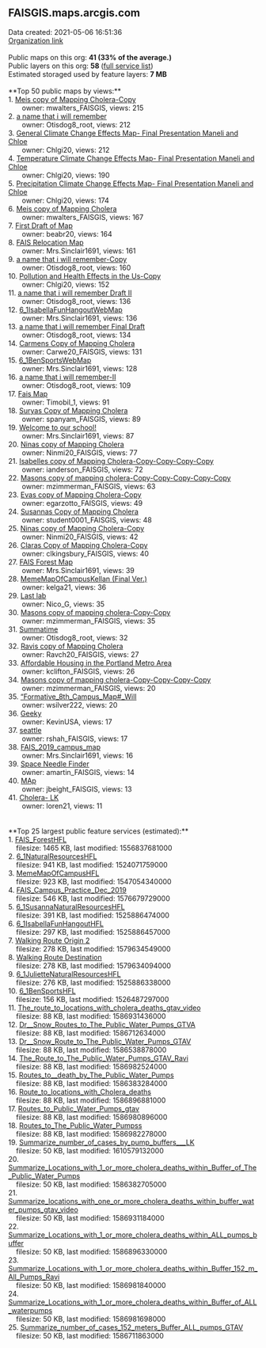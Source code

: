 <h2>FAISGIS.maps.arcgis.com</h2> Data created: 2021-05-06 16:51:36 <br /><a target='new' href='https://FAISGIS.maps.arcgis.com'>Organization link</a><br /><br />Public maps on this org: <b>41 (33% of the average.)</b><br />Public layers on this org: <b>58 </b>(<a target='new' href='https://services.arcgis.com/eI6NQc7WUj4evfgi/ArcGIS/rest/services'>full service list</a>)<br />Estimated storaged used by feature layers: <b>7 MB</b><br /><br />**Top 50 public maps by views:**<br />  1. <a target='new' href='https://www.arcgis.com/home/item.html?id=039a5616220b4a5099dcb49b0d03666f'>Meis copy of Mapping Cholera-Copy</a> <br />  &nbsp;&nbsp;&nbsp;&nbsp; &nbsp;&nbsp;owner: mwalters_FAISGIS, views: 215<br />  2. <a target='new' href='https://www.arcgis.com/home/item.html?id=3336a6431b6c434c81f2a942fddaa37e'>a name that i will remember</a> <br />  &nbsp;&nbsp;&nbsp;&nbsp; &nbsp;&nbsp;owner: Otisdog8_root, views: 212<br />  3. <a target='new' href='https://www.arcgis.com/home/item.html?id=cc48d57c2f8747368ddb6e3e4b3ce3f3'>General Climate Change Effects Map- Final Presentation Maneli and Chloe</a> <br />  &nbsp;&nbsp;&nbsp;&nbsp; &nbsp;&nbsp;owner: Chlgi20, views: 212<br />  4. <a target='new' href='https://www.arcgis.com/home/item.html?id=2b5a61ae80074f6d92260f8299e11924'>Temperature Climate Change Effects Map- Final Presentation Maneli and Chloe</a> <br />  &nbsp;&nbsp;&nbsp;&nbsp; &nbsp;&nbsp;owner: Chlgi20, views: 190<br />  5. <a target='new' href='https://www.arcgis.com/home/item.html?id=39c774e18d104a67a4677f2098370f61'>Precipitation Climate Change Effects Map- Final Presentation Maneli and Chloe</a> <br />  &nbsp;&nbsp;&nbsp;&nbsp; &nbsp;&nbsp;owner: Chlgi20, views: 174<br />  6. <a target='new' href='https://www.arcgis.com/home/item.html?id=4c5859be501245e19c138d84b566a387'>Meis copy of Mapping Cholera</a> <br />  &nbsp;&nbsp;&nbsp;&nbsp; &nbsp;&nbsp;owner: mwalters_FAISGIS, views: 167<br />  7. <a target='new' href='https://www.arcgis.com/home/item.html?id=7ef32393ce6448a7b85c6f638eb24476'>First Draft of Map</a> <br />  &nbsp;&nbsp;&nbsp;&nbsp; &nbsp;&nbsp;owner: beabr20, views: 164<br />  8. <a target='new' href='https://www.arcgis.com/home/item.html?id=d66a6a881f7a4ca58f5034c108c4d25b'>FAIS Relocation Map</a> <br />  &nbsp;&nbsp;&nbsp;&nbsp; &nbsp;&nbsp;owner: Mrs.Sinclair1691, views: 161<br />  9. <a target='new' href='https://www.arcgis.com/home/item.html?id=f8d219ecbde64bd88bb63cfa019e5c4c'>a name that i will remember-Copy</a> <br />  &nbsp;&nbsp;&nbsp;&nbsp; &nbsp;&nbsp;owner: Otisdog8_root, views: 160<br />  10. <a target='new' href='https://www.arcgis.com/home/item.html?id=247168e9baa34f35a45b5282a9d80ce8'>Pollution and Health Effects in the Us-Copy</a> <br />  &nbsp;&nbsp;&nbsp;&nbsp; &nbsp;&nbsp;owner: Chlgi20, views: 152<br />  11. <a target='new' href='https://www.arcgis.com/home/item.html?id=285ebc82c0a2450295b9cc33f0a0569c'>a name that i will remember Draft II</a> <br />  &nbsp;&nbsp;&nbsp;&nbsp; &nbsp;&nbsp;owner: Otisdog8_root, views: 136<br />  12. <a target='new' href='https://www.arcgis.com/home/item.html?id=79800cc418154165bbf119b340c57f01'>6_1IsabellaFunHangoutWebMap</a> <br />  &nbsp;&nbsp;&nbsp;&nbsp; &nbsp;&nbsp;owner: Mrs.Sinclair1691, views: 136<br />  13. <a target='new' href='https://www.arcgis.com/home/item.html?id=7e8e2a7b9ed34e36a96ef0b319f28f3f'>a name that i will remember Final Draft</a> <br />  &nbsp;&nbsp;&nbsp;&nbsp; &nbsp;&nbsp;owner: Otisdog8_root, views: 134<br />  14. <a target='new' href='https://www.arcgis.com/home/item.html?id=33a2c621943745c6bcd6a1e9510adcff'>Carmens Copy of Mapping Cholera</a> <br />  &nbsp;&nbsp;&nbsp;&nbsp; &nbsp;&nbsp;owner: Carwe20_FAISGIS, views: 131<br />  15. <a target='new' href='https://www.arcgis.com/home/item.html?id=28c9f17ee62744d7a3b1ffb403f91606'>6_1BenSportsWebMap</a> <br />  &nbsp;&nbsp;&nbsp;&nbsp; &nbsp;&nbsp;owner: Mrs.Sinclair1691, views: 128<br />  16. <a target='new' href='https://www.arcgis.com/home/item.html?id=3eae00764d2048e088e4cd4252e6da07'>a name that i will remember-II</a> <br />  &nbsp;&nbsp;&nbsp;&nbsp; &nbsp;&nbsp;owner: Otisdog8_root, views: 109<br />  17. <a target='new' href='https://www.arcgis.com/home/item.html?id=8dfdcf371add42efbd6770896c14fbf2'>Fais Map</a> <br />  &nbsp;&nbsp;&nbsp;&nbsp; &nbsp;&nbsp;owner: Timobil_1, views: 91<br />  18. <a target='new' href='https://www.arcgis.com/home/item.html?id=85bf3c4010b94825a68e4e90e166630a'>Suryas Copy of Mapping Cholera</a> <br />  &nbsp;&nbsp;&nbsp;&nbsp; &nbsp;&nbsp;owner: spanyam_FAISGIS, views: 89<br />  19. <a target='new' href='https://www.arcgis.com/home/item.html?id=a889462c7f1341fa92778c253996b314'>Welcome to our school!</a> <br />  &nbsp;&nbsp;&nbsp;&nbsp; &nbsp;&nbsp;owner: Mrs.Sinclair1691, views: 87<br />  20. <a target='new' href='https://www.arcgis.com/home/item.html?id=b273b810fd2745c1b6d2afbb6855cff0'>Ninas copy of Mapping Cholera</a> <br />  &nbsp;&nbsp;&nbsp;&nbsp; &nbsp;&nbsp;owner: Ninmi20_FAISGIS, views: 77<br />  21. <a target='new' href='https://www.arcgis.com/home/item.html?id=851294b71a00436fab493fd7a822e698'>Isabelles copy of Mapping Cholera-Copy-Copy-Copy-Copy</a> <br />  &nbsp;&nbsp;&nbsp;&nbsp; &nbsp;&nbsp;owner: ianderson_FAISGIS, views: 72<br />  22. <a target='new' href='https://www.arcgis.com/home/item.html?id=75aa49b2138147749ac2295de202e9b5'>Masons copy of mapping cholera-Copy-Copy-Copy-Copy-Copy</a> <br />  &nbsp;&nbsp;&nbsp;&nbsp; &nbsp;&nbsp;owner: mzimmerman_FAISGIS, views: 63<br />  23. <a target='new' href='https://www.arcgis.com/home/item.html?id=811005088dd84fbbab2080e67814369b'>Evas copy of Mapping Cholera-Copy</a> <br />  &nbsp;&nbsp;&nbsp;&nbsp; &nbsp;&nbsp;owner: egarzotto_FAISGIS, views: 49<br />  24. <a target='new' href='https://www.arcgis.com/home/item.html?id=ce4c0cb9eaad473d889013c372536ab8'>Susannas Copy of Mapping Cholera</a> <br />  &nbsp;&nbsp;&nbsp;&nbsp; &nbsp;&nbsp;owner: student0001_FAISGIS, views: 48<br />  25. <a target='new' href='https://www.arcgis.com/home/item.html?id=d8f81a0dad1c470fbfda841aed185f09'>Ninas copy of Mapping Cholera-Copy</a> <br />  &nbsp;&nbsp;&nbsp;&nbsp; &nbsp;&nbsp;owner: Ninmi20_FAISGIS, views: 42<br />  26. <a target='new' href='https://www.arcgis.com/home/item.html?id=f591add5765648ee8edb616c9d59d750'>Claras Copy of Mapping Cholera-Copy</a> <br />  &nbsp;&nbsp;&nbsp;&nbsp; &nbsp;&nbsp;owner: clkingsbury_FAISGIS, views: 40<br />  27. <a target='new' href='https://www.arcgis.com/home/item.html?id=c563aa7ceac44c17ad82901829a3d31b'>FAIS Forest Map</a> <br />  &nbsp;&nbsp;&nbsp;&nbsp; &nbsp;&nbsp;owner: Mrs.Sinclair1691, views: 39<br />  28. <a target='new' href='https://www.arcgis.com/home/item.html?id=8766f00337024b3ea8322126b7c49149'>MemeMapOfCampusKellan (Final Ver.)</a> <br />  &nbsp;&nbsp;&nbsp;&nbsp; &nbsp;&nbsp;owner: kelga21, views: 36<br />  29. <a target='new' href='https://www.arcgis.com/home/item.html?id=5d9709e79c4b4186a9c2625dfb27519f'>Last lab</a> <br />  &nbsp;&nbsp;&nbsp;&nbsp; &nbsp;&nbsp;owner: Nico_G, views: 35<br />  30. <a target='new' href='https://www.arcgis.com/home/item.html?id=8eb7656dc0ae458aa2cd1565f5fca562'>Masons copy of mapping cholera-Copy-Copy</a> <br />  &nbsp;&nbsp;&nbsp;&nbsp; &nbsp;&nbsp;owner: mzimmerman_FAISGIS, views: 35<br />  31. <a target='new' href='https://www.arcgis.com/home/item.html?id=e4daa29854a34a428cef496db7693a20'>Summatime</a> <br />  &nbsp;&nbsp;&nbsp;&nbsp; &nbsp;&nbsp;owner: Otisdog8_root, views: 32<br />  32. <a target='new' href='https://www.arcgis.com/home/item.html?id=87e3409a2dd24413ac2f128495224ea2'>Ravis copy of Mapping Cholera</a> <br />  &nbsp;&nbsp;&nbsp;&nbsp; &nbsp;&nbsp;owner: Ravch20_FAISGIS, views: 27<br />  33. <a target='new' href='https://www.arcgis.com/home/item.html?id=fcfae77451b94574bb1f32a1026f2875'>Affordable Housing in the Portland Metro Area</a> <br />  &nbsp;&nbsp;&nbsp;&nbsp; &nbsp;&nbsp;owner: kclifton_FAISGIS, views: 26<br />  34. <a target='new' href='https://www.arcgis.com/home/item.html?id=dcbe36d3bc4e465b8791e39f6c2718e4'>Masons copy of mapping cholera-Copy-Copy-Copy-Copy</a> <br />  &nbsp;&nbsp;&nbsp;&nbsp; &nbsp;&nbsp;owner: mzimmerman_FAISGIS, views: 20<br />  35. <a target='new' href='https://www.arcgis.com/home/item.html?id=ad92d2ace1c24571a9195797e04786f4'>“Formative_8th_Campus_Map#_Will</a> <br />  &nbsp;&nbsp;&nbsp;&nbsp; &nbsp;&nbsp;owner: wsilver222, views: 20<br />  36. <a target='new' href='https://www.arcgis.com/home/item.html?id=08cc18f538654d2084ad2946364c39f9'>Geeky</a> <br />  &nbsp;&nbsp;&nbsp;&nbsp; &nbsp;&nbsp;owner: KevinUSA, views: 17<br />  37. <a target='new' href='https://www.arcgis.com/home/item.html?id=2f41db087b614403b48eb232fbff327f'>seattle</a> <br />  &nbsp;&nbsp;&nbsp;&nbsp; &nbsp;&nbsp;owner: rshah_FAISGIS, views: 17<br />  38. <a target='new' href='https://www.arcgis.com/home/item.html?id=3b4531e888c34d668b33919e3d6b2563'>FAIS_2019_campus_map</a> <br />  &nbsp;&nbsp;&nbsp;&nbsp; &nbsp;&nbsp;owner: Mrs.Sinclair1691, views: 16<br />  39. <a target='new' href='https://www.arcgis.com/home/item.html?id=c4d86806e9a74fcda64eaffb2b72e921'>Space Needle Finder</a> <br />  &nbsp;&nbsp;&nbsp;&nbsp; &nbsp;&nbsp;owner: amartin_FAISGIS, views: 14<br />  40. <a target='new' href='https://www.arcgis.com/home/item.html?id=ddd16d23cf184dcc9817203fe5c29639'>MAp</a> <br />  &nbsp;&nbsp;&nbsp;&nbsp; &nbsp;&nbsp;owner: jbeight_FAISGIS, views: 13<br />  41. <a target='new' href='https://www.arcgis.com/home/item.html?id=97b01d87fdcd47f28520658299bd7e3d'>Cholera- LK</a> <br />  &nbsp;&nbsp;&nbsp;&nbsp; &nbsp;&nbsp;owner: loren21, views: 11<br /><br /><br />**Top 25 largest public feature services (estimated):**<br /> 1. <a target='new' href='https://www.arcgis.com/home/item.html?id=6ead1dc1b7244df19726dc59248d3463'>FAIS_ForestHFL</a><br /> &nbsp;&nbsp;&nbsp;&nbsp;filesize: 1465 KB, last modified: 1556837681000<br /> 2. <a target='new' href='https://www.arcgis.com/home/item.html?id=eb5d0ac44625408aadf9e2a020c7dd05'>6_1NaturalResourcesHFL</a><br /> &nbsp;&nbsp;&nbsp;&nbsp;filesize: 941 KB, last modified: 1524071759000<br /> 3. <a target='new' href='https://www.arcgis.com/home/item.html?id=7b09db7552b740bc8bb8ac581cfcac99'>MemeMapOfCampusHFL</a><br /> &nbsp;&nbsp;&nbsp;&nbsp;filesize: 923 KB, last modified: 1547054340000<br /> 4. <a target='new' href='https://www.arcgis.com/home/item.html?id=4906bd3edb854709a4c2625503a69c65'>FAIS_Campus_Practice_Dec_2019</a><br /> &nbsp;&nbsp;&nbsp;&nbsp;filesize: 546 KB, last modified: 1576679729000<br /> 5. <a target='new' href='https://www.arcgis.com/home/item.html?id=9c4e20fff5254f649e408abd5afbb98c'>6_1SusannaNaturalResourcesHFL</a><br /> &nbsp;&nbsp;&nbsp;&nbsp;filesize: 391 KB, last modified: 1525886474000<br /> 6. <a target='new' href='https://www.arcgis.com/home/item.html?id=614efc4e9c0d40fa956179d1160dc761'>6_1IsabellaFunHangoutHFL</a><br /> &nbsp;&nbsp;&nbsp;&nbsp;filesize: 297 KB, last modified: 1525886457000<br /> 7. <a target='new' href='https://www.arcgis.com/home/item.html?id=c7df02f524f8497d8b38533e3d53703d'>Walking Route Origin 2</a><br /> &nbsp;&nbsp;&nbsp;&nbsp;filesize: 278 KB, last modified: 1579634549000<br /> 8. <a target='new' href='https://www.arcgis.com/home/item.html?id=859b214eb00a422ca070c48ec1a3daae'>Walking Route Destination</a><br /> &nbsp;&nbsp;&nbsp;&nbsp;filesize: 278 KB, last modified: 1579634094000<br /> 9. <a target='new' href='https://www.arcgis.com/home/item.html?id=98d496bc71ff46df8eed18d74cb0d38f'>6_1JulietteNaturalResourcesHFL</a><br /> &nbsp;&nbsp;&nbsp;&nbsp;filesize: 276 KB, last modified: 1525886338000<br /> 10. <a target='new' href='https://www.arcgis.com/home/item.html?id=753d172957354269abfad67e480528bf'>6_1BenSportsHFL</a><br /> &nbsp;&nbsp;&nbsp;&nbsp;filesize: 156 KB, last modified: 1526487297000<br /> 11. <a target='new' href='https://www.arcgis.com/home/item.html?id=277f0fd4c1af468fa63a3cb4ea4e5507'>The_route_to_locations_with_cholera_deaths_gtav_video</a><br /> &nbsp;&nbsp;&nbsp;&nbsp;filesize: 88 KB, last modified: 1586931436000<br /> 12. <a target='new' href='https://www.arcgis.com/home/item.html?id=0f0a5b088d364bf9afe1f537375eb054'>Dr__Snow_Routes_to_The_Public_Water_Pumps_GTVA</a><br /> &nbsp;&nbsp;&nbsp;&nbsp;filesize: 88 KB, last modified: 1586712634000<br /> 13. <a target='new' href='https://www.arcgis.com/home/item.html?id=6d88898287c84e89a825fc07b7073193'>Dr__Snow_Route_to_The_Public_Water_Pumps_GTAV</a><br /> &nbsp;&nbsp;&nbsp;&nbsp;filesize: 88 KB, last modified: 1586538878000<br /> 14. <a target='new' href='https://www.arcgis.com/home/item.html?id=7ed2d586da70443e83bf2e747c35dcef'>The_Route_to_The_Public_Water_Pumps_GTAV_Ravi</a><br /> &nbsp;&nbsp;&nbsp;&nbsp;filesize: 88 KB, last modified: 1586982524000<br /> 15. <a target='new' href='https://www.arcgis.com/home/item.html?id=85dc914de0c7422899f7af7c69ed46e6'>Routes_to__death_by_The_Public_Water_Pumps</a><br /> &nbsp;&nbsp;&nbsp;&nbsp;filesize: 88 KB, last modified: 1586383284000<br /> 16. <a target='new' href='https://www.arcgis.com/home/item.html?id=183b3b2f5d2b4a6f927f5417c05daded'>Route_to_locations_with_Cholera_deaths</a><br /> &nbsp;&nbsp;&nbsp;&nbsp;filesize: 88 KB, last modified: 1586896881000<br /> 17. <a target='new' href='https://www.arcgis.com/home/item.html?id=90721a567c48404b8ccdd5603013df38'>Routes_to_Public_Water_Pumps_gtav</a><br /> &nbsp;&nbsp;&nbsp;&nbsp;filesize: 88 KB, last modified: 1586980896000<br /> 18. <a target='new' href='https://www.arcgis.com/home/item.html?id=81196a917de84408b6143f9619457267'>Routes_to_The_Public_Water_Pumpss</a><br /> &nbsp;&nbsp;&nbsp;&nbsp;filesize: 88 KB, last modified: 1586982278000<br /> 19. <a target='new' href='https://www.arcgis.com/home/item.html?id=63c8c542b5f34866af1582be2aebe6b8'>Summarize_number_of_cases_by_pump_buffers___LK</a><br /> &nbsp;&nbsp;&nbsp;&nbsp;filesize: 50 KB, last modified: 1610579132000<br /> 20. <a target='new' href='https://www.arcgis.com/home/item.html?id=68868b0190d74cf098bdd5884d17e9eb'>Summarize_Locations_with_1_or_more_cholera_deaths_within_Buffer_of_The_Public_Water_Pumps</a><br /> &nbsp;&nbsp;&nbsp;&nbsp;filesize: 50 KB, last modified: 1586382705000<br /> 21. <a target='new' href='https://www.arcgis.com/home/item.html?id=e987077231344f8b85c9d37e43bff65f'>Summarize_locations_with_one_or_more_cholera_deaths_within_buffer_water_pumps_gtav_video</a><br /> &nbsp;&nbsp;&nbsp;&nbsp;filesize: 50 KB, last modified: 1586931184000<br /> 22. <a target='new' href='https://www.arcgis.com/home/item.html?id=48b4608fe2ae479d8d5d3c21b5f80ccd'>Summarize_Locations_with_1_or_more_cholera_deaths_within_ALL_pumps_buffer</a><br /> &nbsp;&nbsp;&nbsp;&nbsp;filesize: 50 KB, last modified: 1586896330000<br /> 23. <a target='new' href='https://www.arcgis.com/home/item.html?id=7b780db139704822a5bedfbd33000ea5'>Summarize_Locations_with_1_or_more_cholera_deaths_within_Buffer_152_m_All_Pumps_Ravi</a><br /> &nbsp;&nbsp;&nbsp;&nbsp;filesize: 50 KB, last modified: 1586981840000<br /> 24. <a target='new' href='https://www.arcgis.com/home/item.html?id=215affd607b64f53a6219bde291e8a67'>Summarize_Locations_with_1_or_more_cholera_deaths_within_Buffer_of_ALL_waterpumps</a><br /> &nbsp;&nbsp;&nbsp;&nbsp;filesize: 50 KB, last modified: 1586981698000<br /> 25. <a target='new' href='https://www.arcgis.com/home/item.html?id=a65f7935df7f490ba76bef1f8ace1bf9'>Summarize_number_of_cases_152_meters_Buffer_ALL_pumps_GTAV</a><br /> &nbsp;&nbsp;&nbsp;&nbsp;filesize: 50 KB, last modified: 1586711863000<br />
